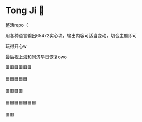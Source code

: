 # Tong Ji 💊

整活repo（

用各种语言输出65472实心块，输出内容可适当变动，切合主题即可

玩得开心w

最后祝上海和同济早日恢复owo

🟥🟥🟥🟥🟥🟥

🟦🟦🟦🟦🟦

🟥🟥🟥🟥

🟦🟦🟦🟦🟦🟦🟦

🟥🟥
